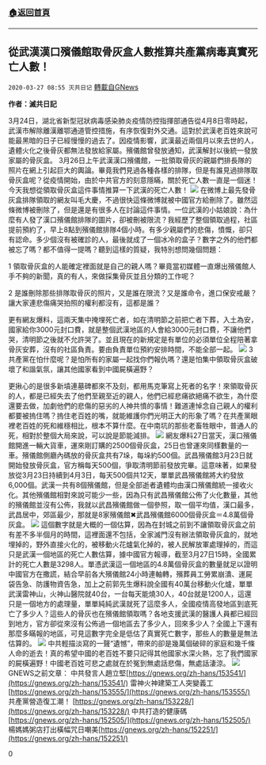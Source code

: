 ###  [:house:返回首頁](https://github.com/ourhimalayas/txt)
---

## 從武漢漢口殯儀館取骨灰盒人數推算共產黨病毒真實死亡人數！
`2020-03-27 08:55 灭共日记` [轉載自GNews](https://gnews.org/zh-hant/154492/)

**作者：滅共日記**

3月24日，湖北省新型冠狀病毒感染肺炎疫情防控指揮部通告從4月8日零時起，武漢市解除離漢離鄂通道管控措施，有序恢復對外交通。這對於武漢老百姓來說可能最黑暗的日子已經慢慢的過去了。因疫情影響，武漢最近兩個月以來去世的人，遺體火化之後骨灰都無法發放給家屬。殯儀館曾發放通知，武漢解封以後統一發放家屬的骨灰盒。 3月26日上午武漢漢口殯儀館，一批領取骨灰的親屬們排長隊的照片在網上引起巨大的輿論。畢竟我們見過各種各樣的排隊，但是有誰見過排隊取骨灰盒呢？從疫情開始，由於中共官方的刻意隱瞞，關於死亡人數一直是一個迷！今天我想從領取骨灰盒這件事情推算一下武漢的死亡人數！
![](https://s3-ap-northeast-1.amazonaws.com/news.guo.offload.media/wp-content/uploads/2020/03/27084206/1-144.png)
在微博上最先發骨灰盒排隊領取的網友叫毛大慶，不過很快這條微博就被中國官方給刪除了。雖然這條微博被刪除了，但是還是有很多人在討論這件事情。一位武漢的小姑娘說：為什麼有人發了漢口殯儀館排隊的圖片，卻被刪被限流？我經歷了整個領取過程，社區提前預約了，早上8點到殯儀館排隊4個小時。有多少親屬們的悲傷，憤慨，卻只有認命。多少個沒有被確診的人，最後就成了一個冰冷的盒子？數字之外的他們都被忘了嗎？都不值得一提嗎？聽到這樣的質疑，我特別想問幾個問題：

1 領取骨灰盒的人能確定裡面就是自己的親人嗎？畢竟當初媒體一直爆出殯儀館人手不夠的新聞，真的有人，來做採集骨灰並且分類的工作呢？

2 是誰刪除那些排隊取骨灰的照片，又是誰在限流？又是誰命令，進口保安戒嚴？讓大家連悲傷痛哭拍照的權利都沒有，這都是誰？

更有網友爆料，這兩天集中掩埋死亡者，如在清明節之前把亡者下葬，入土為安，國家給你3000元封口費，就是整個武漢地區的人會給3000元封口費，不讓他們哭，清明節之後就不允許哭了。並且現在的新規定是有單位的必須單位全程陪著拿骨灰安葬，沒有的社區負責。要由負責單位預約安排時間，不能全部一起。
![](https://s3-ap-northeast-1.amazonaws.com/news.guo.offload.media/wp-content/uploads/2020/03/27084321/2-4-48.jpg)
3 共產黨在怕什麼呢？是怕所有的家屬一起找你們報仇嗎？還是怕集中領取骨灰盒破壞了和諧氣氛，讓其他國家看到中國屍橫遍野？

更揪心的是很多新墳連墓碑都來不及刻，都用馬克筆寫上死者的名字！來領取骨灰的人，都是已經失去了他們至親至近的親人，他們已經悲痛欲絕痛不欲生，為什麼還要去做，加劇他們的悲傷的惡劣的人神共憤的事情！難道連悼念自己親人的權利都要被摀住嗎？摀住老百姓的嘴，就能維護你們光明正大的形象了嗎？在共產黨眼裡老百姓的死和維穩相比，根本不算什麼。在中南坑的那些老畜牲眼中，普通人的死，相對於整個大局來說，可以說是節能減排。
![](https://s3-ap-northeast-1.amazonaws.com/news.guo.offload.media/wp-content/uploads/2020/03/27084456/3-74.jpg)
網友爆料27日當天，漢口殯儀館開進一輛大貨車，運來剛訂購的2500個骨灰盒，25日也曾運來同樣數量的一車。殯儀館側廳內碼放的骨灰盒共有7垛，每垛約500個。武昌殯儀館3月23日就開始發放骨灰盒，官方稱每天500個，爭取清明節前發放完畢。這意味著，如果發放從3月23日持續到4月3日，每天500個共12天，單單武昌殯儀館將大約發放6,000個。武漢一共有8個殯儀館，但是全部逝者遺體均由漢口殯儀館統一接收火化。其他殯儀館相對來說可能少一些，因為只有武昌殯儀館公佈了火化數量，其他的殯儀館並沒有公佈，我就以武昌殯儀館做一個參照，取一個平均值，漢口最多，武昌居中，郊區最少，那就是8家殯儀館✖武昌殯儀館6000個骨灰盒＝4.8萬個骨灰盒。
![](https://s3-ap-northeast-1.amazonaws.com/news.guo.offload.media/wp-content/uploads/2020/03/27084545/4-1-22.jpg)
這個數字就是大概的一個估算，因為在封城之前到不讓領取骨灰盒之前有差不多半個月的時間，這裡面還不包括，全家滅門沒有辦法領取骨灰盒的，就地埋掉的，野外直接火化的，被移動火花爐氣化掉的，被人民解放軍處理掉的，而這只是武漢一個地區的死亡人數估算，據中國官方報導，截至3月27日15時，全國累計的死亡人數是3298人。單憑武漢這一個地區的4.8萬個骨灰盒的數量就足以證明中國官方在撒謊，結合早前各大殯儀館24小時連軸轉，殯葬員工勞累崩潰、運屍袋告急、防護物資告急，加上之前郭先生爆料說全國有40萬台移動火化爐，單單武漢雷神山，火神山醫院就40台，一台每天能燒30人，40台就是1200人，這還只是一個地方的處理量，單單純純武漢就死了這麼多人，全國疫情高發地區到底死亡了多少人？這些人的骨灰也在殯儀館領取嗎？各地支援武漢的醫護人員都已經回到地方，官方卻從來沒有公佈過一個地區去了多少人，回來多少人？全國上下還有那麼多瞞報的地區，可見這數字完​​全是低估了真實死亡數字，那些人的數量是無法估算的。
![](https://s3-ap-northeast-1.amazonaws.com/news.guo.offload.media/wp-content/uploads/2020/03/27084309/5-2-14.jpg)
中共輕描淡寫的一聲“遺憾”，帶來的卻是幾萬個破碎的家庭和幾千條人命的逝去！​真的希望中國的老百姓不要只記得其他國家水深火熱，忘了我們國家的屍橫遍野！中國老百姓可悲之處就在於冤到無處話悲傷，無處話淒涼。
![](https://s3-ap-northeast-1.amazonaws.com/news.guo.offload.media/wp-content/uploads/2020/03/27084359/6-3-12.jpg)
GNEWS之前文章： 
中共發言人趙立堅[https://gnews.org/zh-hans/153541/](https://gnews.org/zh-hans/153541/) 
雷神火神建築工人突變義工[https://gnews.org/zh-hans/153555/](https://gnews.org/zh-hans/153555/) 
共產黨營造復工潮！ [https://gnews.org/zh-hans/153228/](https://gnews.org/zh-hans/153228/) 
中共打造的健康碼[https://gnews.org/zh-hans/152505/](https://gnews.org/zh-hans/152505/) 
楊媽媽粥店打出橫幅咒日嘲美[https://gnews.org/zh-hans/152251/](https://gnews.org/zh-hans/152251/)

0
